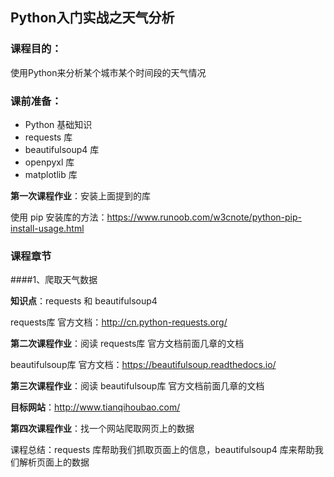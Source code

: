 ## Python入门实战之天气分析

### 课程目的：

使用Python来分析某个城市某个时间段的天气情况

### 课前准备：

- Python 基础知识
- requests 库
- beautifulsoup4 库
- openpyxl 库
- matplotlib 库

**第一次课程作业**：安装上面提到的库

使用 pip 安装库的方法：https://www.runoob.com/w3cnote/python-pip-install-usage.html

### 课程章节

####1、爬取天气数据

**知识点**：requests 和 beautifulsoup4

requests库 官方文档：http://cn.python-requests.org/

**第二次课程作业**：阅读 requests库 官方文档前面几章的文档

beautifulsoup库 官方文档：https://beautifulsoup.readthedocs.io/

**第三次课程作业**：阅读 beautifulsoup库 官方文档前面几章的文档

**目标网站**：http://www.tianqihoubao.com/

**第四次课程作业**：找一个网站爬取网页上的数据

课程总结：requests 库帮助我们抓取页面上的信息，beautifulsoup4 库来帮助我们解析页面上的数据

